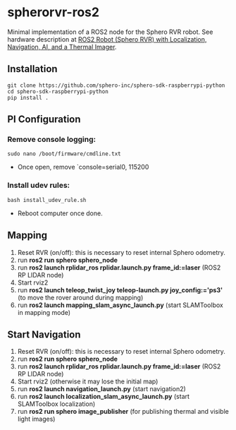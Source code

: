 # spherorvr-ros2
Minimal implementation of a ROS2 node for the Sphero RVR robot. See hardware description at [ROS2 Robot (Sphero RVR) with Localization, Navigation, AI, and a Thermal Imager](https://youtu.be/RVCkEL206kc).

## Installation

    git clone https://github.com/sphero-inc/sphero-sdk-raspberrypi-python
    cd sphero-sdk-raspberrypi-python
    pip install .

## PI Configuration
### Remove console logging:

    sudo nano /boot/firmware/cmdline.txt 

* Once open, remove `console=serial0, 115200

### Install udev rules:

    bash install_udev_rule.sh

* Reboot computer once done.

## Mapping
1. Reset RVR (on/off): this is necessary to reset internal Sphero odometry.
1. run **ros2 run sphero sphero_node**
1. run **ros2 launch rplidar_ros rplidar.launch.py frame_id:=laser** (ROS2 RP LIDAR node)
1. Start rviz2
1. run **ros2 launch teleop_twist_joy teleop-launch.py joy_config:='ps3'** (to move the rover around during mapping)
1. run **ros2 launch mapping_slam_async_launch.py** (start SLAMToolbox in mapping mode)

## Start Navigation
1. Reset RVR (on/off): this is necessary to reset internal Sphero odometry.
1. run **ros2 run sphero sphero_node**
1. run **ros2 launch rplidar_ros rplidar.launch.py frame_id:=laser** (ROS2 RP LIDAR node)
1. Start rviz2 (otherwise it may lose the initial map)
1. run **ros2 launch navigation_launch.py** (start navigation2)
1. run **ros2 launch localization_slam_async_launch.py** (start SLAMToolbox localization)
1. run **ros2 run sphero image_publisher** (for publishing thermal and visible light images)
